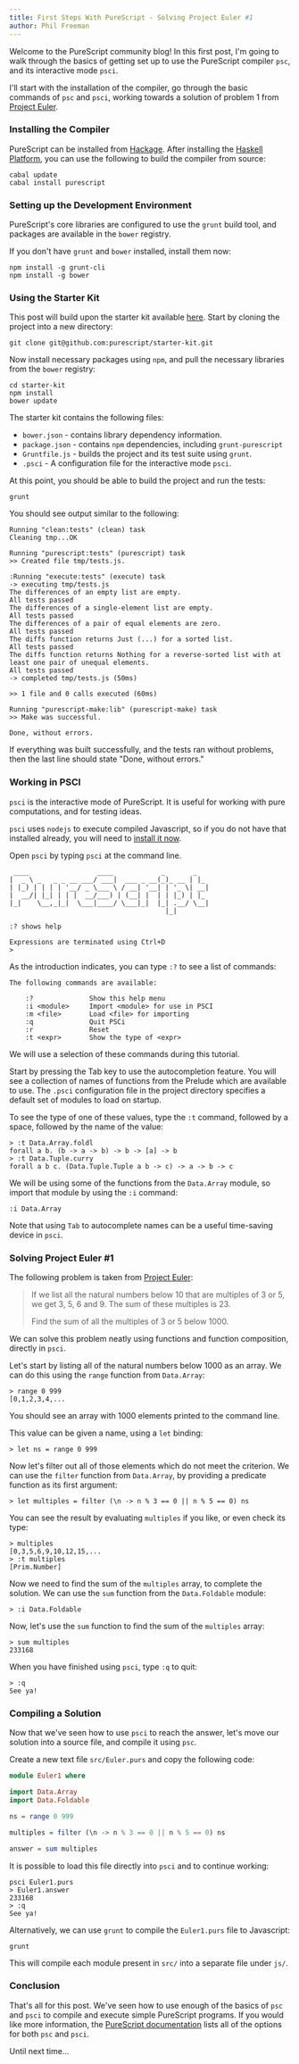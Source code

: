 ```yaml
---
title: First Steps With PureScript - Solving Project Euler #1
author: Phil Freeman
---
```


Welcome to the PureScript community blog! In this first post, I'm going to walk through the basics of getting set up to use the PureScript compiler `psc`, and its interactive mode `psci`.

I'll start with the installation of the compiler, go through the basic commands of `psc` and `psci`, working towards a solution of problem 1 from [Project Euler](http://projecteuler.net/problem=1).

### Installing the Compiler

PureScript can be installed from [Hackage](http://hackage.haskell.org/package/purescript). After installing the [Haskell Platform](http://www.haskell.org/platform), you can use the following to build the compiler from source:

    cabal update
    cabal install purescript

### Setting up the Development Environment

PureScript's core libraries are configured to use the `grunt` build tool, and packages are available in the `bower` registry.

If you don't have `grunt` and `bower` installed, install them now:

    npm install -g grunt-cli
    npm install -g bower

### Using the Starter Kit

This post will build upon the starter kit available [here](http://github.com/purescript/starter-kit). Start by cloning the project into a new directory:

    git clone git@github.com:purescript/starter-kit.git

Now install necessary packages using `npm`, and pull the necessary libraries from the `bower` registry:

    cd starter-kit
    npm install
    bower update

The starter kit contains the following files:

- `bower.json` - contains library dependency information.
- `package.json` - contains `npm` dependencies, including `grunt-purescript`
- `Gruntfile.js` - builds the project and its test suite using `grunt`.
- `.psci` - A configuration file for the interactive mode `psci`.

At this point, you should be able to build the project and run the tests:

    grunt

You should see output similar to the following:

    Running "clean:tests" (clean) task
    Cleaning tmp...OK

    Running "purescript:tests" (purescript) task
    >> Created file tmp/tests.js.

    :Running "execute:tests" (execute) task
    -> executing tmp/tests.js
    The differences of an empty list are empty.
    All tests passed
    The differences of a single-element list are empty.
    All tests passed
    The differences of a pair of equal elements are zero.
    All tests passed
    The diffs function returns Just (...) for a sorted list.
    All tests passed
    The diffs function returns Nothing for a reverse-sorted list with at least one pair of unequal elements.
    All tests passed
    -> completed tmp/tests.js (50ms)

    >> 1 file and 0 calls executed (60ms)

    Running "purescript-make:lib" (purescript-make) task
    >> Make was successful.

    Done, without errors.

If everything was built successfully, and the tests ran without problems, then the last line should state "Done, without errors."

### Working in PSCI

`psci` is the interactive mode of PureScript. It is useful for working with pure computations, and for testing ideas.

`psci` uses `nodejs` to execute compiled Javascript, so if you do not have that installed already, you will need to [install it now](http://nodejs.org).

Open `psci` by typing `psci` at the command line.

     ____                 ____            _       _   
    |  _ \ _   _ _ __ ___/ ___|  ___ _ __(_)_ __ | |_ 
    | |_) | | | | '__/ _ \___ \ / __| '__| | '_ \| __|
    |  __/| |_| | | |  __/___) | (__| |  | | |_) | |_ 
    |_|    \__,_|_|  \___|____/ \___|_|  |_| .__/ \__|
                                           |_|        
    
    :? shows help

    Expressions are terminated using Ctrl+D
    >

As the introduction indicates, you can type `:?` to see a list of commands:

    The following commands are available:
    
        :?              Show this help menu
        :i <module>     Import <module> for use in PSCI
        :m <file>       Load <file> for importing
        :q              Quit PSCi
        :r              Reset
        :t <expr>       Show the type of <expr>

We will use a selection of these commands during this tutorial.

Start by pressing the Tab key to use the autocompletion feature. You will see a collection of names of functions from the Prelude which are available to use. The `.psci` configuration file in the project directory specifies a default set of modules to load on startup.

To see the type of one of these values, type the `:t` command, followed by a space, followed by the name of the value:

    > :t Data.Array.foldl
    forall a b. (b -> a -> b) -> b -> [a] -> b
    > :t Data.Tuple.curry
    forall a b c. (Data.Tuple.Tuple a b -> c) -> a -> b -> c

We will be using some of the functions from the `Data.Array` module, so import that module by using the `:i` command:

    :i Data.Array

Note that using `Tab` to autocomplete names can be a useful time-saving device in `psci`.

### Solving Project Euler #1

The following problem is taken from [Project Euler](http://projecteuler.net/problem=1):
 
> If we list all the natural numbers below 10 that are multiples of 3 or 5, we get 3, 5, 6 and 9. The sum of these multiples is 23.
>
> Find the sum of all the multiples of 3 or 5 below 1000.

We can solve this problem neatly using functions and function composition, directly in `psci`.

Let's start by listing all of the natural numbers below 1000 as an array. We can do this using the `range` function from `Data.Array`:

    > range 0 999
    [0,1,2,3,4,...

You should see an array with 1000 elements printed to the command line.

This value can be given a name, using a `let` binding:

    > let ns = range 0 999

Now let's filter out all of those elements which do not meet the criterion. We can use the `filter` function from `Data.Array`, by providing a predicate function as its first argument:

    > let multiples = filter (\n -> n % 3 == 0 || n % 5 == 0) ns

You can see the result by evaluating `multiples` if you like, or even check its type:

    > multiples
    [0,3,5,6,9,10,12,15,...
    > :t multiples
    [Prim.Number]

Now we need to find the sum of the `multiples` array, to complete the solution. We can use the `sum` function from the `Data.Foldable` module:

    > :i Data.Foldable

Now, let's use the `sum` function to find the sum of the `multiples` array:

    > sum multiples
    233168

When you have finished using `psci`, type `:q` to quit:

    > :q
    See ya!

### Compiling a Solution

Now that we've seen how to use `psci` to reach the answer, let's move our solution into a source file, and compile it using `psc`.

Create a new text file `src/Euler.purs` and copy the following code:

``` haskell
module Euler1 where

import Data.Array
import Data.Foldable

ns = range 0 999

multiples = filter (\n -> n % 3 == 0 || n % 5 == 0) ns

answer = sum multiples
```

It is possible to load this file directly into `psci` and to continue working:

    psci Euler1.purs
    > Euler1.answer
    233168
    > :q
    See ya!

Alternatively, we can use `grunt` to compile the `Euler1.purs` file to Javascript:

    grunt

This will compile each module present in `src/` into a separate file under `js/`.

### Conclusion

That's all for this post. We've seen how to use enough of the basics of `psc` and `psci` to compile and execute simple PureScript programs. If you would like more information, the [PureScript documentation](http://docs.purescript.org) lists all of the options for both `psc` and `psci`.

Until next time\...

